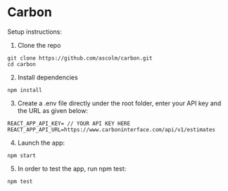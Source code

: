 # Carbon

Setup instructions:

1. Clone the repo
```
git clone https://github.com/ascolm/carbon.git
cd carbon
```

2. Install dependencies
```
npm install
```

3. Create a .env file directly under the root folder, enter your API key and the URL as given below:
```
REACT_APP_API_KEY= // YOUR API KEY HERE
REACT_APP_API_URL=https://www.carboninterface.com/api/v1/estimates
```

4. Launch the app:
```
npm start
```

5. In order to test the app, run npm test:
```
npm test
```

